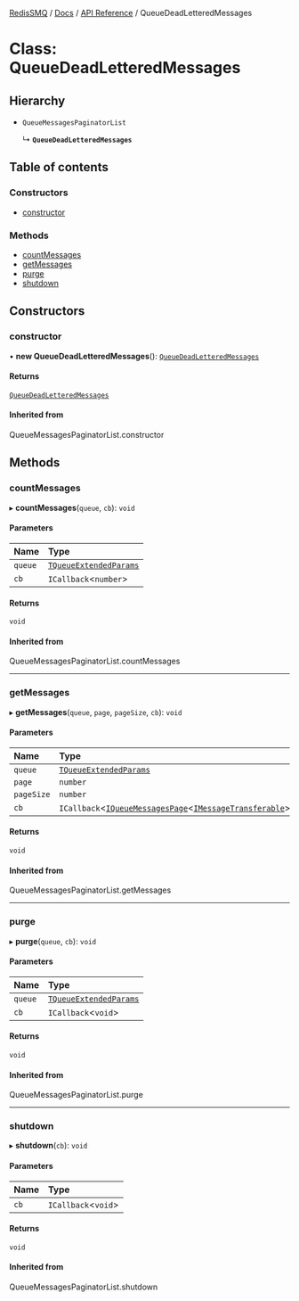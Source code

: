 [RedisSMQ](../../../README.md) / [Docs](../../README.md) / [API Reference](../README.md) / QueueDeadLetteredMessages

# Class: QueueDeadLetteredMessages

## Hierarchy

- `QueueMessagesPaginatorList`

  ↳ **`QueueDeadLetteredMessages`**

## Table of contents

### Constructors

- [constructor](QueueDeadLetteredMessages.md#constructor)

### Methods

- [countMessages](QueueDeadLetteredMessages.md#countmessages)
- [getMessages](QueueDeadLetteredMessages.md#getmessages)
- [purge](QueueDeadLetteredMessages.md#purge)
- [shutdown](QueueDeadLetteredMessages.md#shutdown)

## Constructors

### constructor

• **new QueueDeadLetteredMessages**(): [`QueueDeadLetteredMessages`](QueueDeadLetteredMessages.md)

#### Returns

[`QueueDeadLetteredMessages`](QueueDeadLetteredMessages.md)

#### Inherited from

QueueMessagesPaginatorList.constructor

## Methods

### countMessages

▸ **countMessages**(`queue`, `cb`): `void`

#### Parameters

| Name | Type |
| :------ | :------ |
| `queue` | [`TQueueExtendedParams`](../README.md#tqueueextendedparams) |
| `cb` | `ICallback`\<`number`\> |

#### Returns

`void`

#### Inherited from

QueueMessagesPaginatorList.countMessages

___

### getMessages

▸ **getMessages**(`queue`, `page`, `pageSize`, `cb`): `void`

#### Parameters

| Name | Type |
| :------ | :------ |
| `queue` | [`TQueueExtendedParams`](../README.md#tqueueextendedparams) |
| `page` | `number` |
| `pageSize` | `number` |
| `cb` | `ICallback`\<[`IQueueMessagesPage`](../interfaces/IQueueMessagesPage.md)\<[`IMessageTransferable`](../interfaces/IMessageTransferable.md)\>\> |

#### Returns

`void`

#### Inherited from

QueueMessagesPaginatorList.getMessages

___

### purge

▸ **purge**(`queue`, `cb`): `void`

#### Parameters

| Name | Type |
| :------ | :------ |
| `queue` | [`TQueueExtendedParams`](../README.md#tqueueextendedparams) |
| `cb` | `ICallback`\<`void`\> |

#### Returns

`void`

#### Inherited from

QueueMessagesPaginatorList.purge

___

### shutdown

▸ **shutdown**(`cb`): `void`

#### Parameters

| Name | Type |
| :------ | :------ |
| `cb` | `ICallback`\<`void`\> |

#### Returns

`void`

#### Inherited from

QueueMessagesPaginatorList.shutdown

